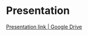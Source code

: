 # Presentation

[Presentation link | Google Drive](https://drive.google.com/file/d/1Z_1rzBttUArMGJDM6pEDa86-Z0oUA8Lb/view)
